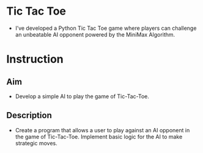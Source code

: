 # Tic Tac Toe 
  - I’ve developed a Python Tic Tac Toe game where players can challenge an unbeatable AI opponent powered by the MiniMax Algorithm.

# Instruction
## Aim
  - Develop a simple AI to play the game of Tic-Tac-Toe.

## Description
  - Create a program that allows a user to play against an AI opponent in the game of Tic-Tac-Toe. Implement basic logic for the AI to make strategic moves.
